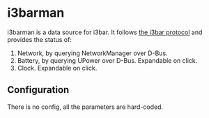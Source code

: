 # i3barman

i3barman is a data source for i3bar.
It follows [the i3bar protocol](https://i3wm.org/docs/i3bar-protocol.html)
and provides the status of:

1. Network, by querying NetworkManager over D-Bus.
2. Battery, by querying UPower over D-Bus. Expandable on click.
3. Clock. Expandable on click.

## Configuration

There is no config, all the parameters are hard-coded.
